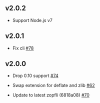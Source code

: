 ## v2.0.2

* Support Node.js v7

## v2.0.1

* Fix cli [#78](https://github.com/pierreinglebert/node-zopfli/pull/78)


## v2.0.0

* Drop 0.10 support [#74](https://github.com/pierreinglebert/node-zopfli/pull/74)

* Swap extension for deflate and zlib [#62](https://github.com/pierreinglebert/node-zopfli/pull/62)

* Update to latest zopfli (6818a08) [#70](https://github.com/pierreinglebert/node-zopfli/pull/70)
